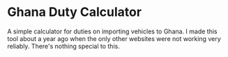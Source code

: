 # Ghana Duty Calculator
A simple calculator for duties on importing vehicles to Ghana. I made this tool about a year ago when the only other websites were not working very reliably. There's nothing special to this. 
